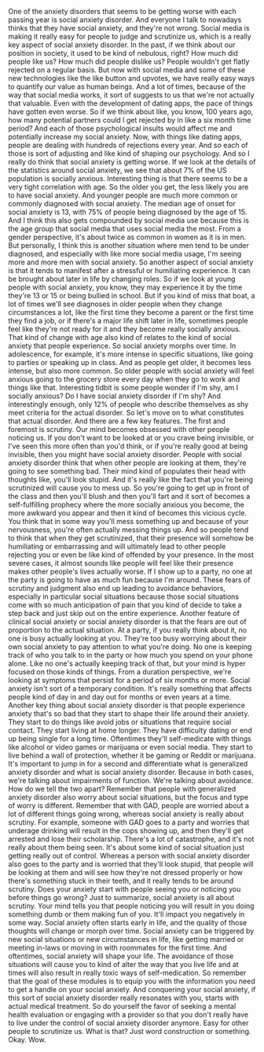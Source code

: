  One of the anxiety disorders that seems to be getting worse with each passing year is social anxiety disorder. And everyone I talk to nowadays thinks that they have social anxiety, and they're not wrong. Social media is making it really easy for people to judge and scrutinize us, which is a really key aspect of social anxiety disorder. In the past, if we think about our position in society, it used to be kind of nebulous, right? How much did people like us? How much did people dislike us? People wouldn't get flatly rejected on a regular basis. But now with social media and some of these new technologies like the like button and upvotes, we have really easy ways to quantify our value as human beings. And a lot of times, because of the way that social media works, it sort of suggests to us that we're not actually that valuable. Even with the development of dating apps, the pace of things have gotten even worse. So if we think about like, you know, 100 years ago, how many potential partners could I get rejected by in like a six month time period? And each of those psychological insults would affect me and potentially increase my social anxiety. Now, with things like dating apps, people are dealing with hundreds of rejections every year. And so each of those is sort of adjusting and like kind of shaping our psychology. And so I really do think that social anxiety is getting worse. If we look at the details of the statistics around social anxiety, we see that about 7% of the US population is socially anxious. Interesting thing is that there seems to be a very tight correlation with age. So the older you get, the less likely you are to have social anxiety. And younger people are much more common or commonly diagnosed with social anxiety. The median age of onset for social anxiety is 13, with 75% of people being diagnosed by the age of 15. And I think this also gets compounded by social media use because this is the age group that social media that uses social media the most. From a gender perspective, it's about twice as common in women as it is in men. But personally, I think this is another situation where men tend to be under diagnosed, and especially with like more social media usage, I'm seeing more and more men with social anxiety. So another aspect of social anxiety is that it tends to manifest after a stressful or humiliating experience. It can be brought about later in life by changing roles. So if we look at young people with social anxiety, you know, they may experience it by the time they're 13 or 15 or being bullied in school. But if you kind of miss that boat, a lot of times we'll see diagnoses in older people when they change circumstances a lot, like the first time they become a parent or the first time they find a job, or if there's a major life shift later in life, sometimes people feel like they're not ready for it and they become really socially anxious. That kind of change with age also kind of relates to the kind of social anxiety that people experience. So social anxiety morphs over time. In adolescence, for example, it's more intense in specific situations, like going to parties or speaking up in class. And as people get older, it becomes less intense, but also more common. So older people with social anxiety will feel anxious going to the grocery store every day when they go to work and things like that. Interesting tidbit is some people wonder if I'm shy, am I socially anxious? Do I have social anxiety disorder if I'm shy? And interestingly enough, only 12% of people who describe themselves as shy meet criteria for the actual disorder. So let's move on to what constitutes that actual disorder. And there are a few key features. The first and foremost is scrutiny. Our mind becomes obsessed with other people noticing us. If you don't want to be looked at or you crave being invisible, or I've seen this more often than you'd think, or if you're really good at being invisible, then you might have social anxiety disorder. People with social anxiety disorder think that when other people are looking at them, they're going to see something bad. Their mind kind of populates their head with thoughts like, you'll look stupid. And it's really like the fact that you're being scrutinized will cause you to mess up. So you're going to get up in front of the class and then you'll blush and then you'll fart and it sort of becomes a self-fulfilling prophecy where the more socially anxious you become, the more awkward you appear and then it kind of becomes this vicious cycle. You think that in some way you'll mess something up and because of your nervousness, you're often actually messing things up. And so people tend to think that when they get scrutinized, that their presence will somehow be humiliating or embarrassing and will ultimately lead to other people rejecting you or even be like kind of offended by your presence. In the most severe cases, it almost sounds like people will feel like their presence makes other people's lives actually worse. If I show up to a party, no one at the party is going to have as much fun because I'm around. These fears of scrutiny and judgment also end up leading to avoidance behaviors, especially in particular social situations because those social situations come with so much anticipation of pain that you kind of decide to take a step back and just skip out on the entire experience. Another feature of clinical social anxiety or social anxiety disorder is that the fears are out of proportion to the actual situation. At a party, if you really think about it, no one is busy actually looking at you. They're too busy worrying about their own social anxiety to pay attention to what you're doing. No one is keeping track of who you talk to in the party or how much you spend on your phone alone. Like no one's actually keeping track of that, but your mind is hyper focused on those kinds of things. From a duration perspective, we're looking at symptoms that persist for a period of six months or more. Social anxiety isn't sort of a temporary condition. It's really something that affects people kind of day in and day out for months or even years at a time. Another key thing about social anxiety disorder is that people experience anxiety that's so bad that they start to shape their life around their anxiety. They start to do things like avoid jobs or situations that require social contact. They start living at home longer. They have difficulty dating or end up being single for a long time. Oftentimes they'll self-medicate with things like alcohol or video games or marijuana or even social media. They start to live behind a wall of protection, whether it be gaming or Reddit or marijuana. It's important to jump in for a second and differentiate what is generalized anxiety disorder and what is social anxiety disorder. Because in both cases, we're talking about impairments of function. We're talking about avoidance. How do we tell the two apart? Remember that people with generalized anxiety disorder also worry about social situations, but the focus and type of worry is different. Remember that with GAD, people are worried about a lot of different things going wrong, whereas social anxiety is really about scrutiny. For example, someone with GAD goes to a party and worries that underage drinking will result in the cops showing up, and then they'll get arrested and lose their scholarship. There's a lot of catastrophe, and it's not really about them being seen. It's about some kind of social situation just getting really out of control. Whereas a person with social anxiety disorder also goes to the party and is worried that they'll look stupid, that people will be looking at them and will see how they're not dressed properly or how there's something stuck in their teeth, and it really tends to be around scrutiny. Does your anxiety start with people seeing you or noticing you before things go wrong? Just to summarize, social anxiety is all about scrutiny. Your mind tells you that people noticing you will result in you doing something dumb or them making fun of you. It'll impact you negatively in some way. Social anxiety often starts early in life, and the quality of those thoughts will change or morph over time. Social anxiety can be triggered by new social situations or new circumstances in life, like getting married or meeting in-laws or moving in with roommates for the first time. And oftentimes, social anxiety will shape your life. The avoidance of those situations will cause you to kind of alter the way that you live life and at times will also result in really toxic ways of self-medication. So remember that the goal of these modules is to equip you with the information you need to get a handle on your social anxiety. And conquering your social anxiety, if this sort of social anxiety disorder really resonates with you, starts with actual medical treatment. So do yourself the favor of seeking a mental health evaluation or engaging with a provider so that you don't really have to live under the control of social anxiety disorder anymore. Easy for other people to scrutinize us. What is that? Just word construction or something. Okay. Wow.